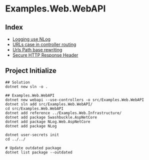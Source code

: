 # Examples.Web.WebAPI

## Index

- [Logging use NLog](../../docs/logging/logging_use_nlog.md)
- [URLs case in controller routing](../../docs/routing/routing_controller_urls_case.md)
- [Urls Path base rewriting](../../docs/routing/routing_urls_rewruting.md)
- [Secure HTTP Response Header](../../docs/security/security_http_response_header.md)


## Project Initialize

```shell
## Solution
dotnet new sln -o .

## Examples.Web.WebAPI
dotnet new webapi --use-controllers -o src/Examples.Web.WebAPI
dotnet sln add src/Examples.Web.WebAPI/
cd src/Examples.Web.WebAPI
dotnet add reference ../Examples.Web.Infrastructure/
dotnet add package Swashbuckle.AspNetCore
dotnet add package NLog.Web.AspNetCore
dotnet add package NLog

dotnet user-secrets init
cd ../../

# Update outdated package
dotnet list package --outdated
```
